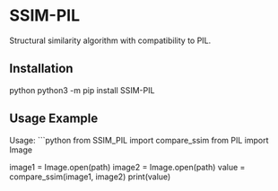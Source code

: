 # SSIM-PIL
Structural similarity algorithm with compatibility to PIL.

<h2>Installation</h2>
python
python3 -m pip install SSIM-PIL


<h2>Usage Example</h2>
Usage:
```python
from SSIM_PIL import compare_ssim
from PIL import Image

image1 = Image.open(path)
image2 = Image.open(path)
value = compare_ssim(image1, image2)
print(value)
```